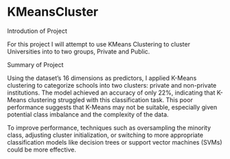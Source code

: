 # KMeansCluster

Introdution of Project

For this project I will attempt to use KMeans Clustering to cluster Universities into to two groups, Private and Public.

Summary of Project

Using the dataset’s 16 dimensions as predictors, I applied K-Means clustering to categorize schools into two clusters: private and non-private institutions. The model achieved an accuracy of only 22%, indicating that K-Means clustering struggled with this classification task. This poor performance suggests that K-Means may not be suitable, especially given potential class imbalance and the complexity of the data.

To improve performance, techniques such as oversampling the minority class, adjusting cluster initialization, or switching to more appropriate classification models like decision trees or support vector machines (SVMs) could be more effective.
